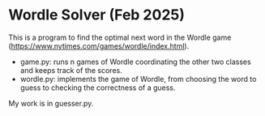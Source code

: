 # Wordle Solver (Feb 2025)

This is a program to find the optimal next word in the Wordle game (https://www.nytimes.com/games/wordle/index.html).

- game.py: runs n games of Wordle coordinating the other two classes and keeps track of the scores.
- wordle.py: implements the game of Wordle, from choosing the word to guess to checking the correctness of a guess.

My work is in guesser.py.
